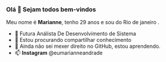 ### Olá  👋 Sejam todos bem-vindos 

Meu nome é **Marianne**, tenho 29 anos e sou do Rio de janeiro .
- 🔭 Futura Análista De Desenvolvimento de Sistema
- 🌱 Estou procurando compartilhar conhecimento
- 💬 Ainda não sei mexer direito no GitHub, estou aprendendo.
- 📫 **Instagram** @eumarianneandrade
